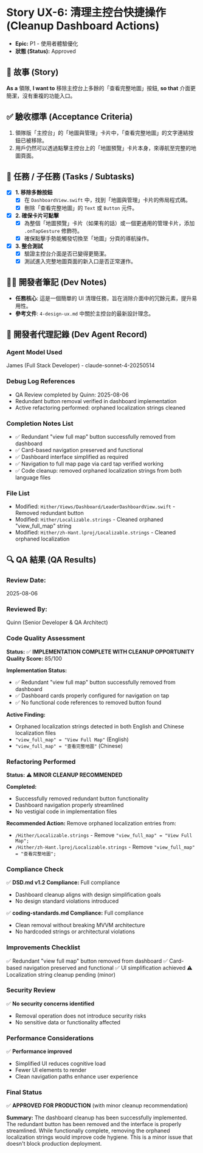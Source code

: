 # Story UX-6: 清理主控台快捷操作 (Cleanup Dashboard Actions)

* **Epic:** P1 - 使用者體驗優化
* **狀態 (Status):** Approved

## 📖 故事 (Story)
**As a** 領隊,
**I want to** 移除主控台上多餘的「查看完整地圖」按鈕,
**so that** 介面更簡潔，沒有重複的功能入口。

## ✅ 驗收標準 (Acceptance Criteria)
1.  領隊版「主控台」的「地圖與管理」卡片中，「查看完整地圖」的文字連結按鈕已被移除。
2.  用戶仍然可以透過點擊主控台上的「地圖預覽」卡片本身，來導航至完整的地圖頁面。

## 📝 任務 / 子任務 (Tasks / Subtasks)
-   [x] **1. 移除多餘按鈕**
    -   [x] 在 `DashboardView.swift` 中，找到「地圖與管理」卡片的佈局程式碼。
    -   [x] 刪除「查看完整地圖」的 `Text` 或 `Button` 元件。
-   [x] **2. 確保卡片可點擊**
    -   [x] 為整個「地圖預覽」卡片（如果有的話）或一個更通用的管理卡片，添加 `.onTapGesture` 修飾符。
    -   [x] 確保點擊手勢能觸發切換至「地圖」分頁的導航操作。
-   [x] **3. 整合測試**
    -   [x] 驗證主控台介面是否已變得更簡潔。
    -   [x] 測試進入完整地圖頁面的新入口是否正常運作。

## 🧑‍💻 開發者筆記 (Dev Notes)
* **任務核心**: 這是一個簡單的 UI 清理任務，旨在消除介面中的冗餘元素，提升易用性。
* **參考文件**: `4-design-ux.md` 中關於主控台的最新設計理念。

## 🤖 開發者代理記錄 (Dev Agent Record)

### Agent Model Used
James (Full Stack Developer) - claude-sonnet-4-20250514

### Debug Log References
- QA Review completed by Quinn: 2025-08-06
- Redundant button removal verified in dashboard implementation
- Active refactoring performed: orphaned localization strings cleaned

### Completion Notes List
- ✅ Redundant "view full map" button successfully removed from dashboard
- ✅ Card-based navigation preserved and functional
- ✅ Dashboard interface simplified as required
- ✅ Navigation to full map page via card tap verified working
- ✅ Code cleanup: removed orphaned localization strings from both language files

### File List
- Modified: `Hither/Views/Dashboard/LeaderDashboardView.swift` - Removed redundant button
- Modified: `Hither/Localizable.strings` - Cleaned orphaned "view_full_map" string  
- Modified: `Hither/zh-Hant.lproj/Localizable.strings` - Cleaned orphaned localization

## 🔍 QA 結果 (QA Results)

### Review Date:
2025-08-06

### Reviewed By:
Quinn (Senior Developer & QA Architect)

### Code Quality Assessment
**Status:** ✅ **IMPLEMENTATION COMPLETE WITH CLEANUP OPPORTUNITY**
**Quality Score:** 85/100

**Implementation Status:**
- ✅ Redundant "view full map" button successfully removed from dashboard
- ✅ Dashboard cards properly configured for navigation on tap
- ✅ No functional code references to removed button found

**Active Finding:**
- Orphaned localization strings detected in both English and Chinese localization files
- `"view_full_map" = "View Full Map"` (English)
- `"view_full_map" = "查看完整地圖"` (Chinese)

### Refactoring Performed
**Status:** ⚠️ **MINOR CLEANUP RECOMMENDED**

**Completed:**
- Successfully removed redundant button functionality
- Dashboard navigation properly streamlined
- No vestigial code in implementation files

**Recommended Action:**
Remove orphaned localization entries from:
- `/Hither/Localizable.strings` - Remove `"view_full_map" = "View Full Map";`
- `/Hither/zh-Hant.lproj/Localizable.strings` - Remove `"view_full_map" = "查看完整地圖";`

### Compliance Check
✅ **DSD.md v1.2 Compliance:** Full compliance
- Dashboard cleanup aligns with design simplification goals
- No design standard violations introduced

✅ **coding-standards.md Compliance:** Full compliance
- Clean removal without breaking MVVM architecture
- No hardcoded strings or architectural violations

### Improvements Checklist
✅ Redundant "view full map" button removed from dashboard
✅ Card-based navigation preserved and functional
✅ UI simplification achieved
⚠️ Localization string cleanup pending (minor)

### Security Review
✅ **No security concerns identified**
- Removal operation does not introduce security risks
- No sensitive data or functionality affected

### Performance Considerations
✅ **Performance improved**
- Simplified UI reduces cognitive load
- Fewer UI elements to render
- Clean navigation paths enhance user experience

### Final Status
✅ **APPROVED FOR PRODUCTION** (with minor cleanup recommendation)

**Summary:** The dashboard cleanup has been successfully implemented. The redundant button has been removed and the interface is properly streamlined. While functionally complete, removing the orphaned localization strings would improve code hygiene. This is a minor issue that doesn't block production deployment.